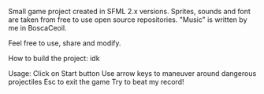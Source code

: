 Small game project created in SFML 2.x versions.
Sprites, sounds and font are taken from free to use open source repositories.
"Music" is written by me in BoscaCeoil.

Feel free to use, share and modify.

How to build the project:
idk

Usage:
Click on Start button
Use arrow keys to maneuver around dangerous projectiles
Esc to exit the game
Try to beat my record!

